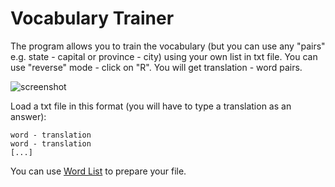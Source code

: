 # Vocabulary Trainer

The program allows you to train the vocabulary (but you can use any "pairs" e.g. state - capital or province - city) using your own list in txt file. You can use "reverse" mode - click on "R". You will get translation - word pairs.

![screenshot](https://user-images.githubusercontent.com/71113600/214236644-0a9651bc-5131-4109-8c54-c1c803c5dddb.png)



Load a txt file in this format (you will have to type a translation as an answer):
```
word - translation 
word - translation
[...]
```

You can use [Word List](https://github.com/Pdzoc/Word-list) to prepare your file.
